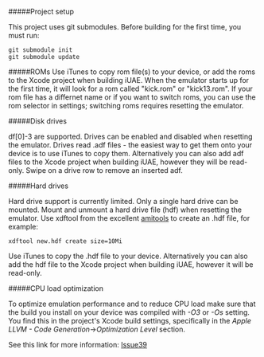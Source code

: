 #####Project setup

This project uses git submodules.  Before building for the first time, you must run:

```
git submodule init
git submodule update
```

#####ROMs
Use iTunes to copy rom file(s) to your device, or add the roms to the Xcode project when building iUAE.  When the emulator starts up for the first time, it will look for a rom called "kick.rom" or "kick13.rom".  If your rom file has a differnet name or if you want to switch roms, you can use the rom selector in settings;  switching roms requires resetting the emulator.

#####Disk drives

df[0]-3 are supported.  Drives can be enabled and disabled when resetting the emulator.  Drives read .adf files - the easiest way to get them onto your device is to use iTunes to copy them.  Alternatively you can also add adf files to the Xcode project when building iUAE, however they will be read-only.  Swipe on a drive row to remove an inserted adf.

#####Hard drives

Hard drive support is currently limited.  Only a single hard drive can be mounted.  Mount and unmount a hard drive file (hdf) when resetting the emulator.  Use xdftool from the excellent [amitools](https://github.com/cnvogelg/amitools) to create an .hdf file, for example:

```
xdftool new.hdf create size=10Mi
```

Use iTunes to copy the .hdf file to your device.  Alternatively you can also add the hdf file to the Xcode project when building iUAE, however it will be read-only.

#####CPU load optimization

To optimize emulation performance and to reduce CPU load make sure that the build you install on your device was compiled with *-O3* or *-Os* setting.  
You find this in the project's Xcode build settings, specifically in the *Apple LLVM - Code Generation*->*Optimization Level* section.

See this link for more information: [Issue39](https://github.com/emufreak/iAmiga/issues/39)
